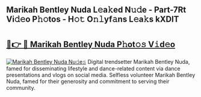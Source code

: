 ## Marikah Bentley Nuda L𝚎a𝚔ed N𝚞𝚍e - Part-7Rt Vi𝚍𝚎o P𝚑𝚘tos - H𝚘𝚝 O𝚗𝚕yf𝚊ns L𝚎a𝚔s kXDIT

# <h2><a href="http://kf8q94c.oniu.top/?m=Marikah+Bentley+Nuda">🔗👉 🔴 Marikah Bentley Nuda P𝚑ot𝚘𝚜 V𝚒d𝚎o</a></h2>

[![Marikah Bentley Nuda Nu𝚍e𝚜](https://i.imgur.com/0qMVB7G.gif)](http://kf8q94c.oniu.top/?m=Marikah+Bentley+Nuda)
Digital trendsetter Marikah Bentley Nuda, famed for disseminating lifestyle and dance-related content via dance presentations and vlogs on social media. Selfless volunteer Marikah Bentley Nuda, famed for their generosity and commitment to serving their community.  
